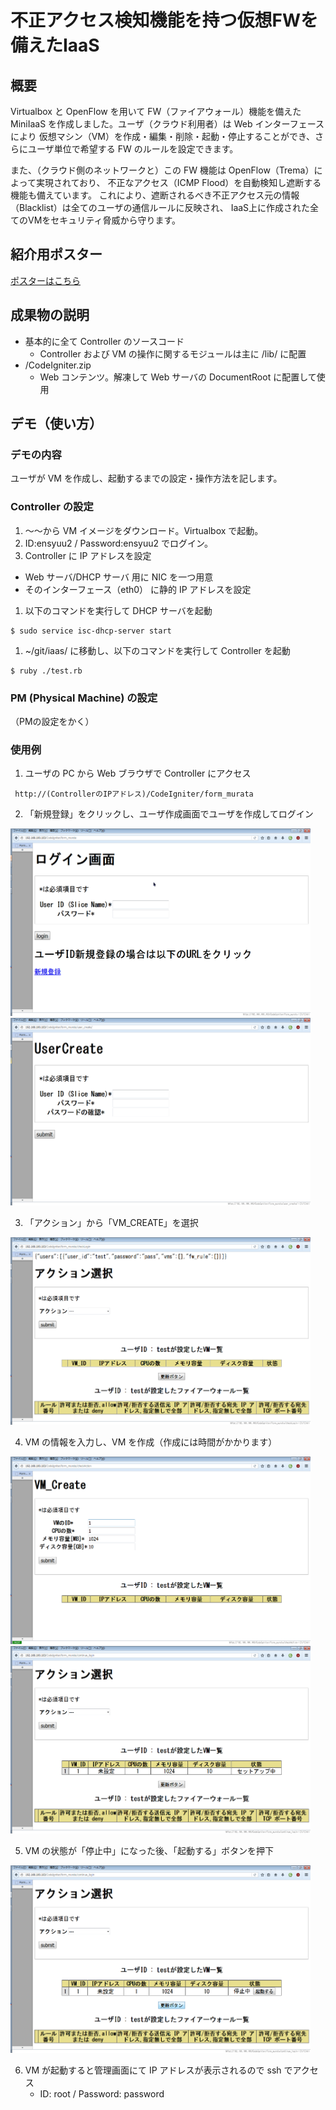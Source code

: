 # 不正アクセス検知機能を持つ仮想FWを備えたIaaS

## 概要
Virtualbox と OpenFlow を用いて FW（ファイアウォール）機能を備えた MiniIaaS
を作成しました。ユーザ（クラウド利用者）は Web インターフェースにより
仮想マシン（VM）を作成・編集・削除・起動・停止することができ、さらにユーザ単位で希望する
FW のルールを設定できます。

また、（クラウド側のネットワークと）この FW 機能は
OpenFlow（Trema）によって実現されており、
不正なアクセス（ICMP Flood）を自動検知し遮断する機能も備えています。
これにより、遮断されるべき不正アクセス元の情報（Blacklist）は全てのユーザの通信ルールに反映され、
IaaS上に作成された全てのVMをセキュリティ脅威から守ります。



## 紹介用ポスター
[ポスターはこちら](./img/enshu_poster_final.pdf)

## 成果物の説明
* 基本的に全て Controller のソースコード
    * Controller および VM の操作に関するモジュールは主に /lib/ に配置
* /CodeIgniter.zip
    * Web コンテンツ。解凍して Web サーバの DocumentRoot に配置して使用

## デモ（使い方）

### デモの内容
ユーザが VM を作成し、起動するまでの設定・操作方法を記します。

### Controller の設定
1. 〜〜から VM イメージをダウンロード。Virtualbox で起動。
1. ID:ensyuu2 / Password:ensyuu2 でログイン。
1. Controller に IP アドレスを設定
  * Web サーバ/DHCP サーバ 用に NIC を一つ用意
  * そのインターフェース（eth0） に静的 IP アドレスを設定
1. 以下のコマンドを実行して DHCP サーバを起動
```
$ sudo service isc-dhcp-server start
```
1. ~/git/iaas/ に移動し、以下のコマンドを実行して Controller を起動
```
$ ruby ./test.rb
```

### PM (Physical Machine) の設定
（PMの設定をかく）


### 使用例

1. ユーザの PC から Web ブラウザで Controller にアクセス
```
 http://(ControllerのIPアドレス)/CodeIgniter/form_murata
```
2. 「新規登録」をクリックし、ユーザ作成画面でユーザを作成してログイン

 <img src="./img/WS000001.BMP" width="480" height="300">
 <img src="./img/WS000002.BMP" width="480" height="300">

3. 「アクション」から「VM_CREATE」を選択

 <img src="./img/WS000006.BMP" width="480" height="300">

4. VM の情報を入力し、VM を作成（作成には時間がかかります）

  <img src="./img/WS000007.BMP" width="480" height="300">
  <img src="./img/WS000009.BMP" width="480" height="300">

5. VM の状態が「停止中」になった後、「起動する」ボタンを押下

 <img src="./img/WS000010.BMP" width="480" height="300">

6. VM が起動すると管理画面にて IP アドレスが表示されるので ssh でアクセス
    * ID: root / Password: password
